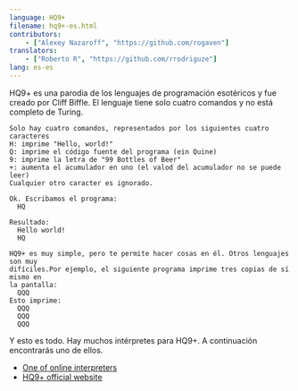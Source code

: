```yaml
---
language: HQ9+
filename: hq9+-es.html
contributors:
    - ["Alexey Nazaroff", "https://github.com/rogaven"]
translators:
    - ["Roberto R", "https://github.com/rrodriguze"]
lang: es-es
---
```


HQ9+ es una parodia de los lenguajes de programación esotéricos y fue creado
por Cliff Biffle.
El lenguaje tiene solo cuatro comandos y no está completo de Turing.

```
Solo hay cuatro comandos, representados por los siguientes cuatro caracteres
H: imprime "Hello, world!"
Q: imprime el código fuente del programa (ein Quine)
9: imprime la letra de "99 Bottles of Beer"
+: aumenta el acumulador en uno (el valod del acumulador no se puede leer)
Cualquier otro caracter es ignorado.

Ok. Escribamos el programa:
  HQ

Resultado:
  Hello world!
  HQ

HQ9+ es muy simple, pero te permite hacer cosas en él. Otros lenguajes son muy
difíciles.Por ejemplo, el siguiente programa imprime tres copias de sí mismo en
la pantalla:
  QQQ
Esto imprime:
  QQQ
  QQQ
  QQQ
```

Y esto es todo. Hay muchos intérpretes para HQ9+.
A continuación encontrarás uno de ellos.

+ [One of online interpreters](https://almnet.de/esolang/hq9plus.php)
+ [HQ9+ official website](http://cliffle.com/esoterica/hq9plus.html)
